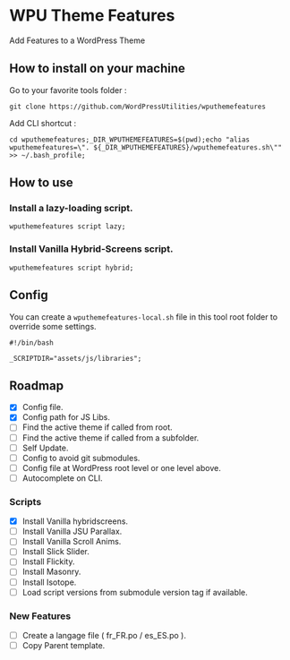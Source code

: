 # WPU Theme Features

Add Features to a WordPress Theme

## How to install on your machine

Go to your favorite tools folder :

```
git clone https://github.com/WordPressUtilities/wputhemefeatures
```

Add CLI shortcut :

```
cd wputhemefeatures;_DIR_WPUTHEMEFEATURES=$(pwd);echo "alias wputhemefeatures=\". ${_DIR_WPUTHEMEFEATURES}/wputhemefeatures.sh\"" >> ~/.bash_profile;
```

## How to use

### Install a lazy-loading script.

`wputhemefeatures script lazy;`

### Install Vanilla Hybrid-Screens script.

`wputhemefeatures script hybrid;`

## Config

You can create a `wputhemefeatures-local.sh` file in this tool root folder to override some settings.

```
#!/bin/bash

_SCRIPTDIR="assets/js/libraries";
```

## Roadmap

- [x] Config file.
- [x] Config path for JS Libs.
- [ ] Find the active theme if called from root.
- [ ] Find the active theme if called from a subfolder.
- [ ] Self Update.
- [ ] Config to avoid git submodules.
- [ ] Config file at WordPress root level or one level above.
- [ ] Autocomplete on CLI.

### Scripts

- [x] Install Vanilla hybridscreens.
- [ ] Install Vanilla JSU Parallax.
- [ ] Install Vanilla Scroll Anims.
- [ ] Install Slick Slider.
- [ ] Install Flickity.
- [ ] Install Masonry.
- [ ] Install Isotope.
- [ ] Load script versions from submodule version tag if available.

### New Features

- [ ] Create a langage file ( fr_FR.po / es_ES.po ).
- [ ] Copy Parent template.
